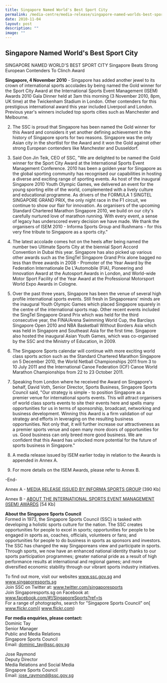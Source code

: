 ```yaml
---
title: Singapore Named World's Best Sport City
permalink: /media-centre/media-release/singapore-named-worlds-best-sport-city/
date: 2010-11-04
layout: post
description: ""
image: ""
---
```

## **Singapore Named World's Best Sport City**

SINGAPORE NAMED WORLD'S BEST SPORT CITY
Singapore Beats Strong European Contenders To Clinch Award

**Singapore, 4 November 2010** - Singapore has added another jewel to its crown of international sports accolades by being named the Gold winner for the Sport City Award at the International Sports Event Management (ISEM) Awards 2010 Gala Dinner held at 3am this morning (3 November 2010, 8pm, UK time) at the Twickenham Stadium in London. Other contenders for this prestigious international award this year included Liverpool and London. Previous year's winners included top sports cities such as Manchester and Melbourne.

2. The SSC is proud that Singapore has been named the Gold winner for this Award and considers it yet another defining achievement in the history of Singapore sports for two reasons. Singapore was the only Asian city in the shortlist for the Award and it won the Gold against other strong European contenders like Manchester and Dusseldorf.

3. Said Oon Jin Teik, CEO of SSC, "We are delighted to be named the Gold winner for the Sport City Award at the International Sports Event Management Conference. 2010 has been a golden year for Singapore as the global sporting community has recognised our capabilities in hosting a diverse and exciting range of sporting events. As host of the inaugural Singapore 2010 Youth Olympic Games, we delivered an event for the young sporting elite of the world, complemented with a lively culture and educational programme. As drivers of the FORMULA 1 SINGTEL SINGAPORE GRAND PRIX, the only night race in the F1 circuit, we continue to show our flair for innovation. As organisers of the upcoming Standard Chartered Marathon Singapore 2010, we build on our city's carefully nurtured love of marathon running. With every event, a sense of legacy has underscored every decision we have made. We thank the organisers of ISEM 2010 - Informa Sports Group and Rushmans - for this very fine tribute to Singapore as a sports city."

4. The latest accolade comes hot on the heels after being named the number two Ultimate Sports City at the biennial Sport Accord Convention in Dubai this year. Singapore has also picked up various other awards such as the SingTel Singapore Grand Prix alone bagged no less than three awards in 2008 - Promoter of the Year Award by the Federation Internationale De L'Automobile (FIA), Pioneering and Innovation Award at the Autosport Awards in London, and World-wide Motor Sport Facility of the Year Award at the Professional Motorsport World Expo Awards in Cologne.

5. Over the past three years, Singapore has been the venue of several high profile international sports events. Still fresh in Singaporeans' minds are the inaugural Youth Olympic Games which placed Singapore squarely in the centre of the international sports map. Other recent events included the SingTel Singapore Grand Prix which was held for the third consecutive year, the FINA/Arena Swimming World Cup, the Barclays Singapore Open 2010 and NBA Basketball Without Borders Asia which was held in Singapore and Southeast Asia for the first time. Singapore also hosted the inaugural Asian Youth Games, which was co-organised by the SSC and the Ministry of Education, in 2009.

6. The Singapore Sports calendar will continue with more exciting world class sports action such as the Standard Chartered Marathon Singapore on 5 December 2010, the World Netball Championships 2011 from 3 to 10 July 2011 and the International Canoe Federation (ICF) Canoe World Marathon Championships from 22 to 23 October 2011.

7. Speaking from London where he received the Award on Singapore's behalf, David Voth, Senior Director, Sports Business, Singapore Sports Council said, "Our strategy is simple - to position Singapore as a premier venue for international sports events. This will attract organisers of world class sports events to site their events here and spells many opportunities for us in terms of sponsorship, broadcast, networking and business development. Winning this Award is a firm validation of our strategy and efforts in leveraging on the resulting business opportunities. Not only that, it will further increase our attractiveness as a premier sports venue and open many more doors of opportunities for us. Good business can only breed more good business. We are confident that this Award has unlocked more potential for the future of sports business in Singapore."

8. A media release issued by ISEM earlier today in relation to the Awards is appended in Annex A.

9. For more details on the ISEM Awards, please refer to Annex B.

-End-

Annex A - [MEDIA RELEASE ISSUED BY INFORMA SPORTS GROUP](/files/Media%20Centre/Media%20Release/2010/Nov/Singapore%20named%20Worlds%20Best%20Sport%20City%20%20Annex%201pdf.pdf) [390 Kb]

Annex B - [ABOUT THE INTERNATIONAL SPORTS EVENT MANAGEMENT (ISEM) AWARDS](/files/Media%20Centre/Media%20Release/2010/Nov/Singapore%20named%20Worlds%20Best%20Sport%20City%20%20Annex%202pdf.pdf) [54 Kb]

**About the Singapore Sports Council**
<br>
Formed in 1973, the Singapore Sports Council (SSC) is tasked with developing a holistic sports culture for the nation. The SSC creates opportunities for people to excel in sports; opportunities for people to be engaged in sports as, coaches, officials, volunteers or fans; and opportunities for people to do business in sports as sponsors and investors. The SSC has changed the way Singaporeans view and participate in sports. Through sports, we now have an enhanced national identity thanks to our sports participation programmes; greater national pride as a result of high performance results at international and regional games; and more diversified economic stability through our vibrant sports industry initiatives.

To find out more, visit our websites www.ssc.gov.sg and www.singaporesports.sg
<br>
Join SSC on Twitter at: www.twitter.com/singaporesports
<br>
Join Singaporesports.sg on Facebook at: www.facebook.com/#!/SingaporeSports?ref=ts
<br>
For a range of photographs, search for "Singapore Sports Council" on[ www.flickr.com]( www.flickr.com)

**For media enquiries, please contact:**
<br>Dominic Tay
<br>Senior Manager
<br>Public and Media Relations
<br>Singapore Sports Council
<br>Email: dominic_tay@ssc.gov.sg

Jose Raymond
<br>Deputy Director
<br>Media Relations and Social Media
<br>Singapore Sports Council
<br>Email: jose_raymond@ssc.gov.sg